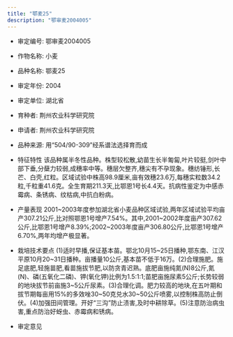 ```yaml
---
title: "鄂麦25"
description: "鄂审麦2004005"
---
```

* 审定编号:  鄂审麦2004005

*  作物名称:  小麦

*  品种名称:  鄂麦25

*  审定年份:  2004

*  审定单位:  湖北省

* 育种者:  荆州农业科学研究院

*  申请者:  荆州农业科学研究院

*  品种来源:  用“504/90-309”经系谱法选择育而成

*  特征特性
该品种属半冬性品种。株型较松散,幼苗生长半匍匐,叶片较挺,剑叶中部下垂,分蘖力较弱,成穗率中等。穗层欠整齐,穗尖有不孕现象。穗纺锤形,长芒、白壳,红粒。区域试验中株高98.9厘米,亩有效穗23.6万,每穗实粒数34.2粒,千粒重41.6克。全生育期211.3天,比鄂恩1号长4.4天。抗病性鉴定为中感赤霉病、条锈病、纹枯病,中抗白粉病。

*  产量表现
2001~2003年度参加湖北省小麦品种区域试验,两年区域试验平均亩产307.21公斤,比对照鄂恩1号增产7.54%。其中,2001~2002年度亩产307.62公斤,比鄂恩1号增产8.39%;2002~2003年度亩产306.80公斤,比鄂恩1号增产6.70%,两年均增产极显著。

*  栽培技术要点
(1)适时早播,保证基本苗。鄂北10月15~25日播种,鄂东南、江汉平原10月20~31日播种。亩播量10公斤,基本苗不低于16万。(2)合理施肥。施足底肥,轻施苗肥,看苗施拔节肥,以防贪青迟熟。底肥亩施纯氮(N)8公斤,氮(N)、磷(五氧化二磷)、钾(氧化钾)比例为1.5:1:1;苗肥亩施尿素5公斤;长势较弱的地块拔节前亩施3~5公斤尿素。(3)合理化调。肥力较高的地块,在五叶期和拔节期每亩用15%的多效唑30~50克兑水30~50公斤喷雾,以控制株高防止倒伏。(4)加强田间管理。开好“三沟”防止渍害,及时中耕除草。(5)注意防治病虫害,重点防治好蚜虫、赤霉病和锈病。

*  审定意见

